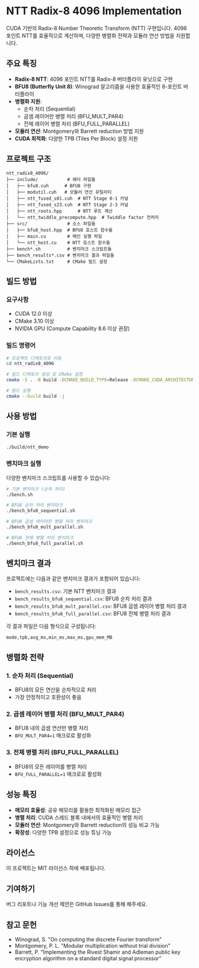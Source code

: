 # NTT Radix-8 4096 Implementation

CUDA 기반의 Radix-8 Number Theoretic Transform (NTT) 구현입니다. 4096 포인트 NTT를 효율적으로 계산하며, 다양한 병렬화 전략과 모듈러 연산 방법을 지원합니다.

## 주요 특징

- **Radix-8 NTT**: 4096 포인트 NTT를 Radix-8 버터플라이 유닛으로 구현
- **BFU8 (Butterfly Unit 8)**: Winograd 알고리즘을 사용한 효율적인 8-포인트 버터플라이
- **병렬화 지원**: 
  - 순차 처리 (Sequential)
  - 곱셈 레이어만 병렬 처리 (BFU_MULT_PAR4)
  - 전체 레이어 병렬 처리 (BFU_FULL_PARALLEL)
- **모듈러 연산**: Montgomery와 Barrett reduction 방법 지원
- **CUDA 최적화**: 다양한 TPB (Tiles Per Block) 설정 지원

## 프로젝트 구조

```
ntt_radix8_4096/
├── include/           # 헤더 파일들
│   ├── bfu8.cuh      # BFU8 구현
│   ├── modutil.cuh   # 모듈러 연산 유틸리티
│   ├── ntt_fused_s01.cuh  # NTT Stage 0-1 커널
│   ├── ntt_fused_s23.cuh  # NTT Stage 2-3 커널
│   ├── ntt_roots.hpp      # NTT 루트 계산
│   └── ntt_twiddle_precompute.hpp  # Twiddle factor 전처리
├── src/               # 소스 파일들
│   ├── bfu8_host.hpp  # BFU8 호스트 함수들
│   ├── main.cu        # 메인 실행 파일
│   └── ntt_host.cu    # NTT 호스트 함수들
├── bench*.sh          # 벤치마크 스크립트들
├── bench_results*.csv # 벤치마크 결과 파일들
└── CMakeLists.txt     # CMake 빌드 설정
```

## 빌드 방법

### 요구사항
- CUDA 12.0 이상
- CMake 3.10 이상
- NVIDIA GPU (Compute Capability 8.6 이상 권장)

### 빌드 명령어

```bash
# 프로젝트 디렉토리로 이동
cd ntt_radix8_4096

# 빌드 디렉토리 생성 및 CMake 설정
cmake -S . -B build -DCMAKE_BUILD_TYPE=Release -DCMAKE_CUDA_ARCHITECTURES=86

# 빌드 실행
cmake --build build -j
```

## 사용 방법

### 기본 실행

```bash
./build/ntt_demo
```

### 벤치마크 실행

다양한 벤치마크 스크립트를 사용할 수 있습니다:

```bash
# 기본 벤치마크 (순차 처리)
./bench.sh

# BFU8 순차 처리 벤치마크
./bench_bfu8_sequential.sh

# BFU8 곱셈 레이어만 병렬 처리 벤치마크
./bench_bfu8_mult_parallel.sh

# BFU8 전체 병렬 처리 벤치마크
./bench_bfu8_full_parallel.sh
```

## 벤치마크 결과

프로젝트에는 다음과 같은 벤치마크 결과가 포함되어 있습니다:

- `bench_results.csv`: 기본 NTT 벤치마크 결과
- `bench_results_bfu8_sequential.csv`: BFU8 순차 처리 결과
- `bench_results_bfu8_mult_parallel.csv`: BFU8 곱셈 레이어 병렬 처리 결과
- `bench_results_bfu8_full_parallel.csv`: BFU8 전체 병렬 처리 결과

각 결과 파일은 다음 형식으로 구성됩니다:
```
mode,tpb,avg_ms,min_ms,max_ms,gpu_mem_MB
```

## 병렬화 전략

### 1. 순차 처리 (Sequential)
- BFU8의 모든 연산을 순차적으로 처리
- 가장 안정적이고 호환성이 좋음

### 2. 곱셈 레이어 병렬 처리 (BFU_MULT_PAR4)
- BFU8 내의 곱셈 연산만 병렬 처리
- `BFU_MULT_PAR4=1` 매크로로 활성화

### 3. 전체 병렬 처리 (BFU_FULL_PARALLEL)
- BFU8의 모든 레이어를 병렬 처리
- `BFU_FULL_PARALLEL=1` 매크로로 활성화

## 성능 특징

- **메모리 효율성**: 공유 메모리를 활용한 최적화된 메모리 접근
- **병렬 처리**: CUDA 스레드 블록 내에서의 효율적인 병렬 처리
- **모듈러 연산**: Montgomery와 Barrett reduction의 성능 비교 가능
- **확장성**: 다양한 TPB 설정으로 성능 튜닝 가능

## 라이선스

이 프로젝트는 MIT 라이선스 하에 배포됩니다.

## 기여하기

버그 리포트나 기능 개선 제안은 GitHub Issues를 통해 해주세요.

## 참고 문헌

- Winograd, S. "On computing the discrete Fourier transform"
- Montgomery, P. L. "Modular multiplication without trial division"
- Barrett, P. "Implementing the Rivest Shamir and Adleman public key encryption algorithm on a standard digital signal processor"
